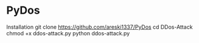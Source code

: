# PyDos
Installation
git clone https://github.com/areski1337/PyDos
cd DDos-Attack
chmod +x ddos-attack.py
python ddos-attack.py

